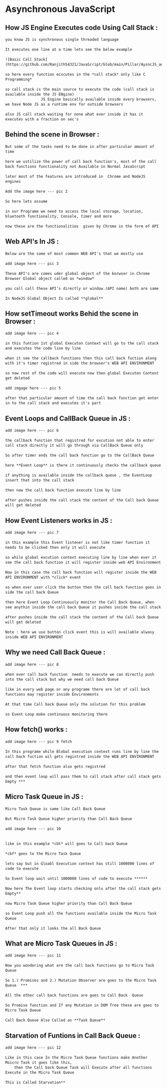 # Asynchronous JavaScript

## How JS Engine Executes code Using Call Stack :

    you know JS is synchronous single threaded language

    It executes one line at a time lets see the below example

    ![Basic Call Stack](https://github.com/Ranjith54321/JavaScript/blob/main/Pillar/AysncJS_and_EventLoop/images/1.jpg)

    so here every function ecxcutes in the *call stack* only like C Programming*

    so call stack is the main source to execute the code (call stack is available inside the JS ENgine) 
                    JS Engine basically available inside every browsers, we have Node JS as a runtime env for outside browsers

    also JS call stack waiting for none what ever inside it has it executes with a fraction on sec's


## Behind the scene in Browser : 

    But some of the tasks need to be done in after particular amount of time 

    here we ustilize the power of call back function's, most of the call back functions functionality not Available in Normal JavaScript

    later most of the features are introduced in  Chrome and NodeJS engines 

    Add the image here --- pic 2 

    So here lets assume

    in our Programe we need to access the local storage, location, bluetooth functionality, Console, timer and more 

    now these are the functionalities  given by Chrome in the form of API 

## Web API's In JS :

    Below are the some of most common WEB API's that we mostly use 

    add image here --- pic 3

    These API's are comes uder global object of the borwser in Chrome Browser Global object called as *window*

    you call call these API's directly or window.(API name) both are same 

    In NodeJS Global Object Is called **global**

## How setTimeout works Behid the scene in Browser :

    add image here --- pic 4 

    in this funtion 1st global Executon Context will go to the call stack and executes the code line by line 

    when it see the callback functions then this call back fuction along with it's timer registred in side the browser's WEB API ENVIRONMENT

    so now rest of the code will execute now then global Executon Context get deleted 

    add imgage here --- pic 5

    after that particular amount of time the call back function get enter in to the call stack and executes it's part

## Event Loops and CallBack Queue in JS :

    add image here --- pic 6 

    the callback function that registred for excution not able to enter call stack directly it will go through via CallBack Queue only

    So after timer ends the call back function go to the CallBack Queue 

    here **Event Loop** is there it continuously checks the callback queue 

    if anything is available inside the callback queue , the EventLoop insert that into the call stack

    then now the call back function execute line by line

    after pushes inside the call stack the content of the Call back Queue will get deleted 

## How Event Listeners works in JS :

    add image here --- pic 7 

    in this example this Event listener is not like timer function it needs to be clicked then only it will execute 

    so while global excution context executing line by line when ever it see the call back function it will register inside web API Environment

    Now in this case the call back function will register inside the WEB API ENVIRONMENT with *click* event

    so when ever user click the button then the call back function goes in side the call back Queue

    then here Event Loop Continuously monitor the Call Back Queue, when see anythin inside the call back Queue it pushes inside the call stack

    after pushes inside the call stack the content of the Call back Queue will get deleted 

    Note : here we use button click event this is will available alwasy inside WEB API ENVIRONMENT 


## Why we need Call Back Queue :

    add image here --- pic 8

    when ever call back function  needs to execute we can directly push into the call stack but why we need call back Queue

    like in every web page or any programe there are lot of call back functions may register inside Environments

    At that time Call back Queue only the solution for this problem

    so Event Loop make continuous monitoring there 

## How fetch() works :

    add image here --- pic 9 fetch

    In this programe while Blobal execution context runs line by line the call back fuction wil gets registred inside the WEB API ENVIRONMENT

    after that fetch function also gets registred 

    and then event loop will pass them to call stack after call stack gets Empty ***

## Micro Task Queue in JS :

    Micro Task Queue is same like Call Back Queue 

    But Micro Task Queue higher priority than Call Back Queue 

    add image here --- pic 10


    like in this example *cbt* will goes to Call back Queue

    *cbf* goes to the Micro Task Queue 

    lets say but in Gloabl Execution context has still 1000000 lines of code to execute 

    So Event loop wait until 1000000 lines of code to execute ******

    Now here The Event loop starts checking onlu after the call stack gets Empty**

    now Micro Task Queue higher priority than Call Back Queue 

    so Event Loop push all the functions available inside the Micro Task Queue 

    After that only it looks the all Back Queue

## What are Micro Task Queues in JS :

    add image here --- pic 11

    Now you wondering what are the call back functions go to Micro Task Queue 

    So 1.) Promises and 2.) Mutation Observer are goes to the Micro Task Queue  ***

    All the other call back functions are goes to Call Back  Queue 

    So Promise function and If any Mutation in DOM Tree these are goes to Micro Task Queue

    Call Back Queue Also Called as **Task Queue**

## Starvation of Funtions in Call Back Queue :

    add image here --- pic 12

    Like in this case In the Micro Task Queue functions make Another Moicro Task it goes like this,
        then the Call back Queue Task will Execute after all functions Execute in the Micro Task Queue
    
    This is Called Starvation**











    



